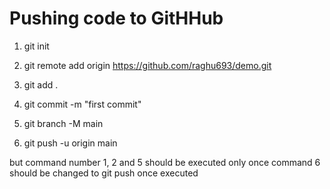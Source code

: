 # Pushing code to GitHHub

1. git init

2. git remote add origin https://github.com/raghu693/demo.git

3. git add .

4. git commit -m "first commit"

5. git branch -M main

6. git push -u origin main

but command number 1, 2 and 5 should be executed only once
command 6 should be changed to git push once executed